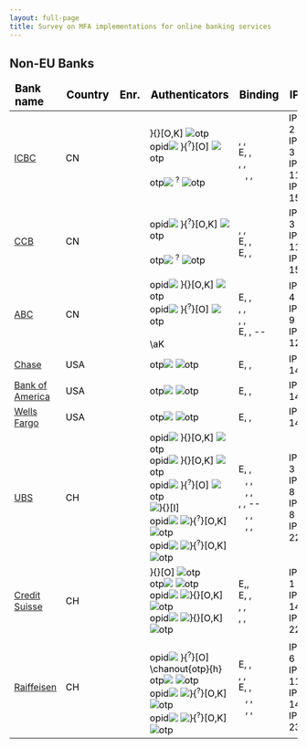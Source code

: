 ```yaml
---
layout: full-page
title: Survey on MFA implementations for online banking services
---
```


<h2>Non-EU Banks</h2>

<table style="color: black;">
	<thead style="font-weight: bold; font-size: 14pt;">
		<td>Bank name</td>
		<td>Country</td>
		<td>Enr.</td>
		<td>Authenticators</td>
		<td>Binding</td>
		<td>IPs</td>
		<td>MPs</td>
		<td>Ex.</td>
	</thead>
	<tr class="bank-row" id="icbc">
		<td><a href="banks/cn/icbc">ICBC</a></td>
		<td>CN</td>
		<td> <i class="fas fa-university"></i> </td>
		<td>  <i class="fas fa-calculator"></i>}{}<span class="authr-afs">[O,K]</span>  <img class="authr-img channel" src="res/img/channels/chanout_h.png"  /><span class="authr-data-obj">otp</span> <br/> <span class="authr-data-obj">opid</span><img class="authr-img channel" src="res/img/channels/chanin_i.png"  />  <i class="fas fa-calculator"></i>}{<sup class="authr-info">?</sup>}<span class="authr-afs">[O]</span>  <img class="authr-img channel" src="res/img/channels/chanout_i.png"  /><span class="authr-data-obj">otp</span> <br/> <i class="fas fa-table"></i> <br/> <span class="authr-data-obj">otp</span><img class="authr-img channel" src="res/img/channels/chanin_m.png"  /> <i class="fas fa-sim-card"></i><sup class="authr-info">?</sup> <img class="authr-img channel" src="res/img/channels/chanout_h.png"  /><span class="authr-data-obj">otp</span> </td>
		<td>  <i class="fas fa-university"></i>, <i class="fas fa-university"></i>, <i class="fas fa-university"></i> <br/> <bold>E</bold>, <i class="fas fa-university"></i>, <i class="fas fa-university"></i> <br/> <i class="fas fa-university"></i>, <i class="fas fa-university"></i>, <i class="fas fa-university"></i> <br/> <img src="res/img/binding/mfa_icon.png" height="12pt" />, <i class="fas fa-globe-americas"></i>, <i class="fas fa-globe-americas"></i>  </td>
		<td>  IP-2 <br/> IP-3 <br/> IP-11 <br/> IP-15   </td>
		<td>  MP-2 <br/> MP-6 <br/> MP-10  </td>
		<td> <i class="fas fa-check"></i> </td>
	</tr>
	<tr class="bank-row" id="ccb">
		<td><a href="banks/cn/ccb">CCB</a></td>
		<td>CN</td>
		<td><i class="fas fa-university"></i></td>
		<td> <span class="authr-data-obj">opid</span><img class="authr-img channel" src="res/img/channels/chanin_h.png"  /> <i class="fas fa-calculator"></i>}{<sup class="authr-info">?</sup>}<span class="authr-afs">[O,K]</span>  <img class="authr-img channel" src="res/img/channels/chanout_h.png"  /><span class="authr-data-obj">otp</span> <br/> <i class="fas fa-table"></i> <br/> <span class="authr-data-obj">otp</span><img class="authr-img channel" src="res/img/channels/chanin_m.png"  /> <i class="fas fa-sim-card"></i><sup class="authr-info">?</sup> <img class="authr-img channel" src="res/img/channels/chanout_h.png"  /><span class="authr-data-obj">otp</span>  </td>
		<td> <i class="fas fa-university"></i>, <i class="fas fa-university"></i>, <i class="fas fa-university"></i> <br/> <bold>E</bold>, <i class="fas fa-university"></i>, <i class="fas fa-university"></i> <br/> <bold>E</bold>, <i class="fas fa-university"></i>, <i class="fas fa-university"></i>   </td>
		<td>IP-3 <br/> IP-11 <br/> IP-15  </td>
		<td> MP-6 <br/> MP-10 <br/> MP-13  </td>
		<td><i class="fas fa-check"></i></td>
	</tr>
	<tr class="bank-row" id="abc">
		<td><a href="banks/cn/abc">ABC</a></td>
		<td>CN</td>
		<td><i class="fas fa-university"></i></td>
		<td> <span class="authr-data-obj">opid</span><img class="authr-img channel" src="res/img/channels/chanin_h.png"  /> <i class="fas fa-calculator"></i>}{}<span class="authr-afs">[O,K]</span>  <img class="authr-img channel" src="res/img/channels/chanout_h.png"  /><span class="authr-data-obj">otp</span> <br/> <span class="authr-data-obj">opid</span><img class="authr-img channel" src="res/img/channels/chanin_i.png"  />  <i class="fas fa-calculator"></i>}{<sup class="authr-info">?</sup>}<span class="authr-afs">[O]</span>  <img class="authr-img channel" src="res/img/channels/chanout_i.png"  /><span class="authr-data-obj">otp</span>  <br/> <i class="fas fa-table"></i> <br/> \aK   </td>
		<td> <bold>E</bold>, <i class="fas fa-university"></i>, <i class="fas fa-university"></i> <br/> <i class="fas fa-university"></i>, <i class="fas fa-university"></i>, <i class="fas fa-university"></i>  <br/><i class="fas fa-university"></i>, <i class="fas fa-university"></i>, <i class="fas fa-globe-americas"></i><br/> <bold>E</bold>, <i class="fas fa-university"></i>, --  </td>
		<td> IP-4 <br/> IP-9 <br/> IP-12  </td>
		<td> MP-4 <br/> MP-7 <br/> MP-11 </td>
		<td><i class="fas fa-check"></i></td>
	</tr>
	<tr class="bank-row" id="chase">
		<td><a href="banks/us/chase">Chase</a></td>
		<td>USA</td>
		<td><i class="fas fa-globe-americas"></i> </td>
		<td><span class="authr-data-obj">otp</span><img class="authr-img channel" src="res/img/channels/chanin_m.png"  /> <i class="fas fa-sim-card"></i> <img class="authr-img channel" src="res/img/channels/chanout_h.png"  /><span class="authr-data-obj">otp</span> </td>
		<td><bold>E</bold>, <i class="fas fa-globe-americas"></i> , <i class="fas fa-globe-americas"></i>  </td>
		<td>IP-14 </td>
		<td></td>
		<td><i class="fas fa-check-double"></i></td>
	</tr>
	<tr class="bank-row" id="bank-of-america">
		<td><a href="banks/us/bank-of-america">Bank of America</a></td>
		<td>USA</td>
		<td><i class="fas fa-globe-americas"></i></td>
		<td><span class="authr-data-obj">otp</span><img class="authr-img channel" src="res/img/channels/chanin_m.png"  /> <i class="fas fa-sim-card"></i> <img class="authr-img channel" src="res/img/channels/chanout_h.png"  /><span class="authr-data-obj">otp</span> </td>
		<td><bold>E</bold>, <i class="fas fa-globe-americas"></i> , <i class="fas fa-globe-americas"></i>  </td>
		<td>IP-14 </td>
		<td></td>
		<td><i class="fas fa-check-double"></i></td>
	</tr>
	<tr class="bank-row" id="wells-fargo">
		<td><a href="banks/us/wells-fargo">Wells Fargo</a></td>
		<td>USA</td>
		<td><i class="fas fa-globe-americas"></i> </td>
		<td><span class="authr-data-obj">otp</span><img class="authr-img channel" src="res/img/channels/chanin_m.png"  /> <i class="fas fa-sim-card"></i> <img class="authr-img channel" src="res/img/channels/chanout_h.png"  /><span class="authr-data-obj">otp</span> </td>
		<td><bold>E</bold>, <i class="fas fa-globe-americas"></i> , <i class="fas fa-globe-americas"></i>  </td>
		<td>IP-14</td>
		<td></td>
		<td><i class="fas fa-check-double"></i></td>
	</tr>
	<tr class="bank-row" id="ubs">
		<td><a href="banks/ch/ubs">UBS</a></td>
		<td>CH</td>
		<td><i class="fas fa-globe-americas"></i></td>
		<td><span class="authr-data-obj">opid</span><img class="authr-img channel" src="res/img/channels/chanin_h.png"  /> <i class="fas fa-calculator"></i>}{}<span class="authr-afs">[O,K]</span>  <img class="authr-img channel" src="res/img/channels/chanout_h.png"  /><span class="authr-data-obj">otp</span> <br/> <span class="authr-data-obj">opid</span><img class="authr-img channel" src="res/img/channels/chanin_h.png"  /> <i class="fas fa-calculator"></i>}{}<span class="authr-afs">[O,K]</span>  <img class="authr-img channel" src="res/img/channels/chanout_h.png"  /><span class="authr-data-obj">otp</span> <br/> <span class="authr-data-obj">opid</span><img class="authr-img channel" src="res/img/channels/chanin_i.png"  /> <i class="fas fa-calculator"></i>}{<sup class="authr-info">?</sup>}<span class="authr-afs">[O]</span>  <img class="authr-img channel" src="res/img/channels/chanout_i.png"  /><span class="authr-data-obj">otp</span> <br/> <img class="authr-img obj" src="res/img/authenticators/sw.png"  />}{}<span class="authr-afs">[I]</span>  <br/>	<span class="authr-data-obj">opid</span><img class="authr-img channel" src="res/img/channels/chanin_o.png"  /> <img class="authr-img obj" src="res/img/authenticators/sw.png"  />}{<sup class="authr-info">?</sup>}<span class="authr-afs">[O,K]</span>  <img class="authr-img channel" src="res/img/channels/chanout_h.png"  /><span class="authr-data-obj">otp</span> <br/>
		<span class="authr-data-obj">opid</span><img class="authr-img channel" src="res/img/channels/chanin_i.png"  /> <img class="authr-img obj" src="res/img/authenticators/sw.png"  />}{<sup class="authr-info">?</sup>}<span class="authr-afs">[O,K]</span>  <img class="authr-img channel" src="res/img/channels/chanout_i.png"  /><span class="authr-data-obj">otp</span> <br/> </td>
		<td> <bold>E</bold>, <i class="fas fa-globe-americas"></i>, <img src="res/img/binding/mfa_icon.png" height="12pt" /> <br/> <img src="res/img/binding/mfa_icon.png" height="12pt" />, <i class="fas fa-globe-americas"></i>, <img src="res/img/binding/mfa_icon.png" height="12pt" /> <br/> <img src="res/img/binding/mfa_icon.png" height="12pt" />, <i class="fas fa-globe-americas"></i>, <img src="res/img/binding/mfa_icon.png" height="12pt" /> <br/> <i class="fas fa-globe-americas"></i>, <i class="fas fa-globe-americas"></i>, -- <br/> <img src="res/img/binding/mfa_icon.png" height="12pt" />, <i class="fas fa-globe-americas"></i>, <img src="res/img/binding/mfa_icon.png" height="12pt" /> <br/> <img src="res/img/binding/mfa_icon.png" height="12pt" />, <i class="fas fa-globe-americas"></i>, <img src="res/img/binding/mfa_icon.png" height="12pt" /> <br/></td>
		<td> IP-3 <br/> IP-8 <br/> IP-8 <br/> IP-22 </td>
		<td> MP-3 <br/> MP-3 <br/> MP-20 <br/> MP-28 </td>
		<td> <i class="fas fa-check-double"></i></td>
	</tr>
	<tr class="bank-row" id="credit-suisse">
		<td><a href="banks/ch/credit-suisse">Credit Suisse</a></td>
		<td>CH</td>
		<td><i class="fas fa-globe-americas"></i></td>
		<td><i class="fas fa-calculator"></i>}{}<span class="authr-afs">[O]</span>  <img class="authr-img channel" src="res/img/channels/chanout_h.png"  /><span class="authr-data-obj">otp</span> <br/> <span class="authr-data-obj">otp</span><img class="authr-img channel" src="res/img/channels/chanin_m.png"  /> <i class="fas fa-sim-card"></i> <img class="authr-img channel" src="res/img/channels/chanout_h.png"  /><span class="authr-data-obj">otp</span><br/> <span class="authr-data-obj">opid</span><img class="authr-img channel" src="res/img/channels/chanin_o.png"  /> <img class="authr-img obj" src="res/img/authenticators/sw.png"  />}{}<span class="authr-afs">[O,K]</span>  <img class="authr-img channel" src="res/img/channels/chanout_h.png"  /><span class="authr-data-obj">otp</span> <br/> <span class="authr-data-obj">opid</span><img class="authr-img channel" src="res/img/channels/chanin_i.png"  /> <img class="authr-img obj" src="res/img/authenticators/sw.png"  />}{}<span class="authr-afs">[O,K]</span>  <img class="authr-img channel" src="res/img/channels/chanout_i.png"  /><span class="authr-data-obj">otp</span> </td>
		<td><bold>E</bold>,<i class="fas fa-university"></i>,<i class="fas fa-university"></i> <br/> <bold>E</bold>, <i class="fas fa-globe-americas"></i>, <i class="fas fa-globe-americas"></i> <br/> <i class="fas fa-globe-americas"></i>, <i class="fas fa-globe-americas"></i>, <i class="fas fa-globe-americas"></i> <br/> <i class="fas fa-globe-americas"></i>, <i class="fas fa-globe-americas"></i>, <i class="fas fa-globe-americas"></i> 	</td>
		<td>IP-1 <br/> IP-14  <br/> IP-22</td>
		<td>MP-18</td>
		<td><i class="fas fa-check-double"></i></td>
	</tr>
	<tr class="bank-row" id="raiffeisen">
		<td><a href="banks/ch/raiffeisen">Raiffeisen</a></td>
		<td>CH</td>
		<td><i class="fas fa-globe-americas"></i></td>
		<td><i class="fas fa-table"></i> <br/> <span class="authr-data-obj">opid</span><img class="authr-img channel" src="res/img/channels/chanin_o.png"  /> <i class="fas fa-calculator"></i>}{<sup class="authr-info">?</sup>}<span class="authr-afs">[O]</span>  \chanout{otp}{h} <br/> <span class="authr-data-obj">otp</span><img class="authr-img channel" src="res/img/channels/chanin_m.png"  /> <i class="fas fa-sim-card"></i> <img class="authr-img channel" src="res/img/channels/chanout_h.png"  /><span class="authr-data-obj">otp</span> <br/> <span class="authr-data-obj">opid</span><img class="authr-img channel" src="res/img/channels/chanin_o.png"  /> <img class="authr-img obj" src="res/img/authenticators/sw.png"  />}{<sup class="authr-info">?</sup>}<span class="authr-afs">[O,K]</span>  <img class="authr-img channel" src="res/img/channels/chanout_h.png"  /><span class="authr-data-obj">otp</span> <br/> <span class="authr-data-obj">opid</span><img class="authr-img channel" src="res/img/channels/chanin_i.png"  /> <img class="authr-img obj" src="res/img/authenticators/sw.png"  />}{<sup class="authr-info">?</sup>}<span class="authr-afs">[O,K]</span>  <img class="authr-img channel" src="res/img/channels/chanout_i.png"  /><span class="authr-data-obj">otp</span>   </td> 
		<td> <bold>E</bold>, <i class="fas fa-globe-americas"></i> , <i class="fas fa-globe-americas"></i> <br/> <i class="fas fa-globe-americas"></i>, <i class="fas fa-globe-americas"></i>, <img src="res/img/binding/mfa_icon.png" height="12pt" /> <br/> <bold>E</bold>, <i class="fas fa-globe-americas"></i> , <i class="fas fa-globe-americas"></i> <br/> <img src="res/img/binding/mfa_icon.png" height="12pt" />, <i class="fas fa-globe-americas"></i>, <img src="res/img/binding/mfa_icon.png" height="12pt" /> <br/> <img src="res/img/binding/mfa_icon.png" height="12pt" />, <i class="fas fa-globe-americas"></i>, <img src="res/img/binding/mfa_icon.png" height="12pt" /> </td>
		<td>IP-6<br/> IP-11 <br/> IP-14<br/> IP-23 </td>
		<td>MP-12 <br/> MP-20 </td>
		<td> <i class="fas fa-times"></i> </td>
	</tr>